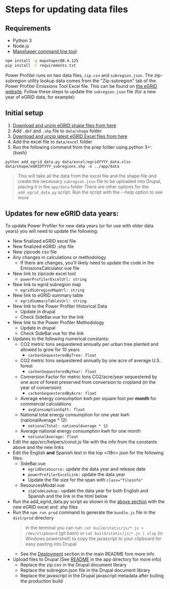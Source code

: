 # Steps for updating data files

## Requirements
- Python 3
- Node.js
- [Mapshaper command line tool](https://github.com/mbloch/mapshaper):
```bash
npm install -g mapshaper@0.4.125
pip install -r requirements.txt
```

Power Profiler runs on two data files, `zip.csv` and `subregion.json`. The zip-subregion utility lookup data comes from the "Zip-subregion" tab of the Power Profiler Emissions Tool Excel file. This can be found on [the eGRID website](https://www.epa.gov/egrid). Follow these steps to update the `subregion.json` file (for a new year of eGRID data, for example):

## Initial setup

1. [Download and unzip eGRID shape files from here](https://www.epa.gov/egrid/egrid-mapping-files)
2. Add `.dbf` and `.shp` file to `data/shape` folder
3. [Download and unzip latest eGRID Excel files from here](https://www.epa.gov/egrid/download-data)
3. Add the excel file to `data/excel` folder
4. Run the following command from the prep folder using python 3+:
{bash}
```
python add_egrid_data.py data/excel/egridYYYY_data.xlsx data/shape/eGRIDYYYY_subregions.shp -o ../app/data
```
> This will take all the data from the excel file and the shape file and create the necessary `subregion.json` file to be uploaded into Drupal, placing it in the `app/data` folder
> There are other options for the `add_egrid_data.py` script. Run the script with the --help option to see more

## Updates for new eGRID data years:

To update Power Profiler for new data years (or for use with older data years) you will need to update the following:

*	New finalized eGRID excel file
* New finalized eGRID .shp file
*	New zipcode csv file
*	Any changes in calculations or methodology
    * If there are changes, you'll likely need to update the code in the EmissionsCalculator.vue file
*	New link to zipcode excel tool
    * `powerProfilerExcelUrl: string`
*	New link to egrid subregion map
    * `egridSubregionMapUrl: string`
*	New link to eGRID summary table
    * `egridSummaryTablesUrl: string`
* New link to the Power Profiler Historical Data
    * Update in drupal
    * Check SideBar.vue for the link
* New link to the Power Profiler Methodology
    * Update in drupal
    * Check SideBar.vue for the link
*	Updates to the following numerical constants:
    *	CO2 metric tons sequestered annually per urban tree planted and allowed to grow for 10 years
        *	`carbonSequesteredByTree: float`
    *	CO2 metric tons sequestered annually by one acre of average U.S. forest
        *	`carbonSequesteredByYear: float`
    *	Conversion Factor for metric tons CO2/acre/year sequestered by one acre of forest preserved from conversion to cropland (in the year of conversion)
        *	`carbonSequesteredByAcre: float`
    *	Average energy consumption kwh per square foot  per **month** for commercial calculations
        *	`avgConsumptionSqft: float`
    * National total energy consumption for one year kwh (nationalAverage * 12)
        *   `nationalTotal: nationalAverage * 12`
    *	Average national energy consumption kwh for one month
        *	`nationalAverage: float`
* Edit the app/src/helpers/const.js file with the info from the constants above and the new links
* Edit the English **and** Spanish text in the top \<i18n\> json for the following files:
    * SideBar.vue
        * `egridDataSource:` update the data year and release date
        * `powerProfilerExcelLink:` update the data year
        * Update the file size for the span with `class="fileinfo"`
    * ResourcesModal.vue
        * `zipCodeLookup:` update the data year for both English and Spanish and the link in the html below
* Run the add_egrid_data.py script as shown in the [above section](#initial-setup) with the new eGRID excel and .shp files
* Run the `npm run prod` command to generate the `bundle.js` file in the `dist/prod` directory
    > In the terminal you can run: `cat build/static/js/*.js > /dev/clipboard` (git bash) or `cat build/static/js/*.js | clip` (in Windows powershell) to copy the javascript to your clipboard for easy pasting into Drupal
    * See the [Deployment](../README.md#deployment) section in the main README fore more info
* Upload files to Drupal (See [README](../app/README.md) in the app directory for more info)
    * Replace the zip.csv in the Drupal document library
    * Replace the subregion.json file in the Drupal document library
    * Replace the javascript in the Drupal javascript metadata after builing the production build
